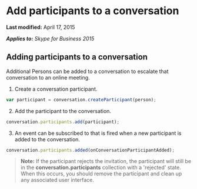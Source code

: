 
# Add participants to a conversation

 **Last modified:** April 17, 2015

 _**Applies to:** Skype for Business 2015_




## Adding participants to a conversation

Additional Persons can be added to a conversation to escalate that conversation to an online meeting.


1. Create a conversation participant.

  ```js
  var participant = conversation.createParticipant(person);
  ```

2. Add the participant to the conversation.

  ```js
  conversation.participants.add(participant);
  ```

3. An event can be subscribed to that is fired when a new participant is added to the conversation.

  ```js
  conversation.participants.added(onConversationParticipantAdded);
  ```


>**Note:** If the participant rejects the invitation, the participant will still be in the **conversation.participants** collection with a 'rejected' state. When this occurs, you should remove the participant and clean up any associated user interface.
    
